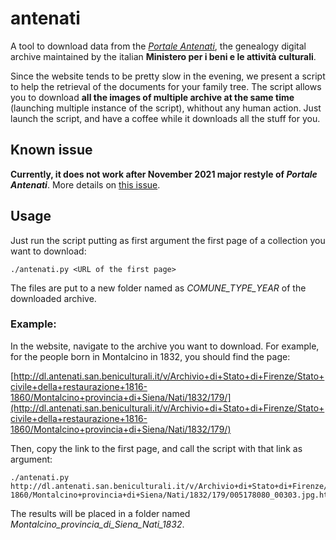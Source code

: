 # antenati
A tool to download data from the *[Portale Antenati](http://www.antenati.san.beniculturali.it/)*, the genealogy digital archive maintained by the italian **Ministero per i beni e le attività culturali**.

Since the website tends to be pretty slow in the evening, we present a script to help the retrieval of the documents for your family tree. The script allows you to download **all the images of multiple archive at the same time** (launching multiple instance of the script), whithout any human action. Just launch the script, and have a coffee while it downloads all the stuff for you.

## Known issue
**Currently, it does not work after November 2021 major restyle of *Portale Antenati***. More details on [this issue](https://github.com/gcerretani/antenati/issues/5).

## Usage 
Just run the script putting as first argument the first page of a collection you want to download:

    ./antenati.py <URL of the first page>

The files are put to a new folder named as *COMUNE_TYPE_YEAR* of the downloaded archive.

### Example:
In the website, navigate to the archive you want to download. For example, for the people born in Montalcino in 1832, you should find the page:

[http://dl.antenati.san.beniculturali.it/v/Archivio+di+Stato+di+Firenze/Stato+civile+della+restaurazione+1816-1860/Montalcino+provincia+di+Siena/Nati/1832/179/](http://dl.antenati.san.beniculturali.it/v/Archivio+di+Stato+di+Firenze/Stato+civile+della+restaurazione+1816-1860/Montalcino+provincia+di+Siena/Nati/1832/179/)

Then, copy the link to the first page, and call the script with that link as argument:

    ./antenati.py http://dl.antenati.san.beniculturali.it/v/Archivio+di+Stato+di+Firenze/Stato+civile+della+restaurazione+1816-1860/Montalcino+provincia+di+Siena/Nati/1832/179/005178080_00303.jpg.html

The results will be placed in a folder named *Montalcino_provincia_di_Siena_Nati_1832*.
